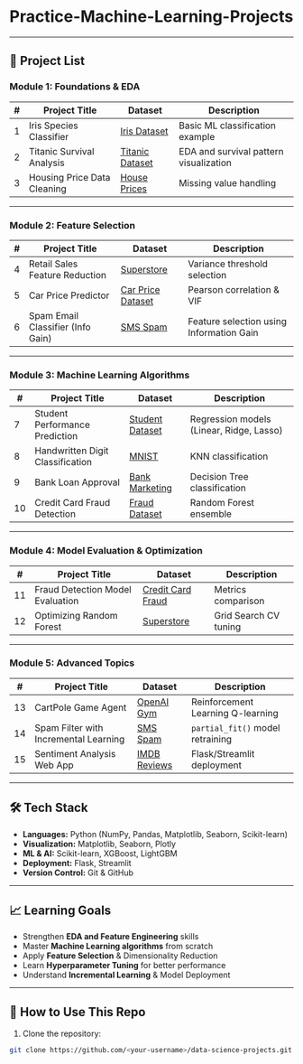 # Practice-Machine-Learning-Projects

---

## 📜 Project List

### **Module 1: Foundations & EDA**
| # | Project Title | Dataset | Description |
|---|--------------|---------|-------------|
| 1 | Iris Species Classifier | [Iris Dataset](https://archive.ics.uci.edu/ml/datasets/iris) | Basic ML classification example |
| 2 | Titanic Survival Analysis | [Titanic Dataset](https://www.kaggle.com/c/titanic) | EDA and survival pattern visualization |
| 3 | Housing Price Data Cleaning | [House Prices](https://www.kaggle.com/c/house-prices-advanced-regression-techniques) | Missing value handling |

---

### **Module 2: Feature Selection**
| # | Project Title | Dataset | Description |
|---|--------------|---------|-------------|
| 4 | Retail Sales Feature Reduction | [Superstore](https://www.kaggle.com/datasets/rohitsahoo/sales-forecasting) | Variance threshold selection |
| 5 | Car Price Predictor | [Car Price Dataset](https://www.kaggle.com/datasets/hellbuoy/car-price-prediction) | Pearson correlation & VIF |
| 6 | Spam Email Classifier (Info Gain) | [SMS Spam](https://archive.ics.uci.edu/ml/datasets/sms+spam+collection) | Feature selection using Information Gain |

---

### **Module 3: Machine Learning Algorithms**
| # | Project Title | Dataset | Description |
|---|--------------|---------|-------------|
| 7 | Student Performance Prediction | [Student Dataset](https://www.kaggle.com/datasets/spscientist/students-performance-in-exams) | Regression models (Linear, Ridge, Lasso) |
| 8 | Handwritten Digit Classification | [MNIST](https://www.kaggle.com/c/digit-recognizer) | KNN classification |
| 9 | Bank Loan Approval | [Bank Marketing](https://archive.ics.uci.edu/ml/datasets/bank+marketing) | Decision Tree classification |
| 10 | Credit Card Fraud Detection | [Fraud Dataset](https://www.kaggle.com/mlg-ulb/creditcardfraud) | Random Forest ensemble |

---

### **Module 4: Model Evaluation & Optimization**
| # | Project Title | Dataset | Description |
|---|--------------|---------|-------------|
| 11 | Fraud Detection Model Evaluation | [Credit Card Fraud](https://www.kaggle.com/mlg-ulb/creditcardfraud) | Metrics comparison |
| 12 | Optimizing Random Forest | [Superstore](https://www.kaggle.com/datasets/rohitsahoo/sales-forecasting) | Grid Search CV tuning |

---

### **Module 5: Advanced Topics**
| # | Project Title | Dataset | Description |
|---|--------------|---------|-------------|
| 13 | CartPole Game Agent | [OpenAI Gym](https://gym.openai.com/envs/CartPole-v1/) | Reinforcement Learning Q-learning |
| 14 | Spam Filter with Incremental Learning | [SMS Spam](https://archive.ics.uci.edu/ml/datasets/sms+spam+collection) | `partial_fit()` model retraining |
| 15 | Sentiment Analysis Web App | [IMDB Reviews](https://www.kaggle.com/c/word2vec-nlp-tutorial) | Flask/Streamlit deployment |

---

## 🛠 Tech Stack
- **Languages:** Python (NumPy, Pandas, Matplotlib, Seaborn, Scikit-learn)
- **Visualization:** Matplotlib, Seaborn, Plotly
- **ML & AI:** Scikit-learn, XGBoost, LightGBM
- **Deployment:** Flask, Streamlit
- **Version Control:** Git & GitHub

---

## 📈 Learning Goals
- Strengthen **EDA and Feature Engineering** skills
- Master **Machine Learning algorithms** from scratch
- Apply **Feature Selection** & Dimensionality Reduction
- Learn **Hyperparameter Tuning** for better performance
- Understand **Incremental Learning** & Model Deployment

---

## 🚀 How to Use This Repo
1. Clone the repository:
```bash
git clone https://github.com/<your-username>/data-science-projects.git
